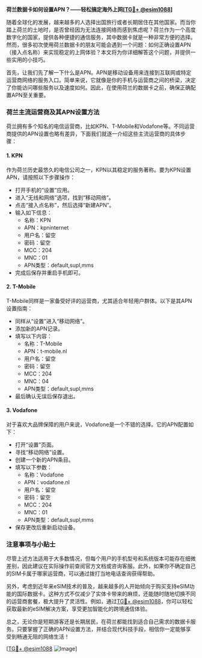 **荷兰数据卡如何设置APN？——轻松搞定海外上网[[TG💪+ @esim1088](https://t.me/s/esim1088)]**

随着全球化的发展，越来越多的人选择出国旅行或者长期居住在其他国家。而当你踏上荷兰的土地时，是否曾经因为无法连接网络而感到焦虑呢？荷兰作为一个高度数字化的国家，提供各种便捷的通信服务，其中数据卡就是一种非常方便的选择。然而，很多初次使用荷兰数据卡的朋友可能会遇到一个问题：如何正确设置APN（接入点名称）来实现稳定的上网体验？本文将为你详细解答这个问题，并提供一些实用的小技巧。

首先，让我们先了解一下什么是APN。APN是移动设备用来连接到互联网或特定运营商网络的服务入口。简单来说，它就像是你的手机与运营商之间的桥梁，决定了你能访问哪些服务以及速度如何。因此，在使用荷兰的数据卡之前，确保正确配置APN至关重要。

### 荷兰主流运营商及其APN设置方法

荷兰拥有多个知名的电信运营商，比如KPN、T-Mobile和Vodafone等。不同运营商提供的APN设置也略有差异，下面我们就逐一介绍这些主流运营商的具体步骤：

#### 1. KPN
作为荷兰历史最悠久的电信公司之一，KPN以其稳定的服务著称。要为KPN设置APN，请按照以下步骤操作：
- 打开手机的“设置”应用。
- 进入“无线和网络”选项，找到“移动网络”。
- 点击“接入点名称”，然后选择“新建APN”。
- 输入如下信息：
  - 名称：KPN
  - APN：kpninternet
  - 用户名：留空
  - 密码：留空
  - MCC：204
  - MNC：01
  - APN类型：default,supl,mms
- 完成后保存并重启手机即可。

#### 2. T-Mobile
T-Mobile同样是一家备受好评的运营商，尤其适合年轻用户群体。以下是其APN设置指南：
- 同样从“设置”进入“移动网络”。
- 添加新的APN记录。
- 填写以下内容：
  - 名称：T-Mobile
  - APN：t-mobile.nl
  - 用户名：留空
  - 密码：留空
  - MCC：204
  - MNC：04
  - APN类型：default,supl,mms
- 最后确认无误后保存退出。

#### 3. Vodafone
对于喜欢大品牌保障的用户来说，Vodafone是一个不错的选择。它的APN配置如下：
- 打开“设置”页面。
- 寻找“移动网络”设置。
- 创建一个新的APN条目。
- 填写以下参数：
  - 名称：Vodafone
  - APN：vodafone.nl
  - 用户名：留空
  - 密码：留空
  - MCC：204
  - MNC：01
  - APN类型：default,supl,mms
- 保存更改后重新启动设备。

### 注意事项与小贴士

尽管上述方法适用于大多数情况，但每个用户的手机型号和系统版本可能存在细微差别，因此建议在实际操作前查阅官方文档或咨询客服。此外，如果你不确定自己的SIM卡属于哪家运营商，可以通过拨打当地电话查询获得帮助。

另外，考虑到近年来eSIM技术的普及，越来越多的人开始倾向于购买支持eSIM功能的国际数据卡。这种方式不仅减少了实体卡带来的麻烦，还能随时随地切换不同的运营商套餐，极大提升了灵活性。例如，通过[TG💪+ @esim1088](https://t.me/s/esim1088)，你可以轻松获取最新的eSIM解决方案，享受更加智能化的跨境通信体验。

总之，无论你是短期游客还是长期居民，在荷兰都能找到适合自己需求的数据卡服务。只要掌握了正确的APN设置方法，并结合现代科技手段，相信你一定能够享受到畅通无阻的网络生活！

[[TG💪+ @esim1088](https://t.me/s/esim1088) ![Image](https://i.postimg.cc/4NQfJmqS/Snipaste-2025-05-13-00-14-12.png)]
